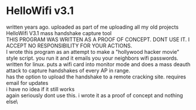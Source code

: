 # HelloWifi v3.1
written years ago. uploaded as part of me uploading all my old projects\
HelloWifi V3.1 mass handshake capture tool\
THIS PROGRAM WAS WRITTEN AS A PROOF OF CONCEPT. DONT USE IT. I ACCEPT NO RESPONSIBILITY FOR YOUR ACTIONS.\
I wrote this program as an attempt to make a "hollywood hacker movie" style script. you run it and it emails you your neighbors wifi passwords.\
written for linux. puts a wifi card into monitor mode and does a mass deauth attack to capture handshakes of every AP in range.\
has the option to upload the handshake to a remote cracking site. requires email for updates\
i have no idea if it still works\
again seriously dont use this. i wrote it as a proof of concept and nothing else\
